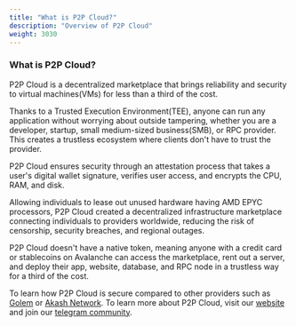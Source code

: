 ```yaml
---
title: "What is P2P Cloud?"
description: "Overview of P2P Cloud"
weight: 3030
---
```


### What is P2P Cloud?
P2P Cloud is a decentralized marketplace that brings reliability and security to virtual machines(VMs) for less than a third of the cost. 

Thanks to a Trusted Execution Environment(TEE), anyone can run any application without worrying about outside tampering, whether you are a developer, startup, small medium-sized business(SMB), or RPC provider. This creates a trustless ecosystem where clients don't have to trust the provider.

P2P Cloud ensures security through an attestation process that takes a user's digital wallet signature, verifies user access, and encrypts the CPU, RAM, and disk.  

Allowing individuals to lease out unused hardware having AMD EPYC processors, P2P Cloud created a decentralized infrastructure marketplace connecting individuals to providers worldwide, reducing the risk of censorship, security breaches, and regional outages.

P2P Cloud doesn't have a native token, meaning anyone with a credit card or stablecoins on Avalanche can access the marketplace, rent out a server, and deploy their app, website, database, and RPC node in a trustless way for a third of the cost.

To learn how P2P Cloud is secure compared to other providers such as [Golem](https://p2pcloud.io/docs/blog/p2p-vs-golem/) or [Akash Network](https://p2pcloud.io/docs/blog/p2p-vs-akash/). To learn more about P2P Cloud, visit our [website](https://P2Pcloud.io/) and join our [telegram community](https://t.me/P2Pcloud). 

